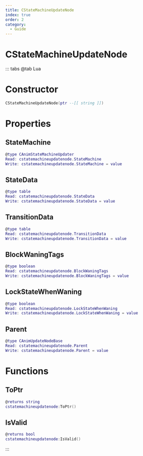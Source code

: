 ```yaml
---
title: CStateMachineUpdateNode
index: true
order: 2
category:
  - Guide
---
```


# CStateMachineUpdateNode

::: tabs
@tab Lua
# Constructor
```lua
CStateMachineUpdateNode(ptr --[[ string ]])
```
# Properties
## StateMachine 
```lua
@type CAnimStateMachineUpdater
Read: cstatemachineupdatenode.StateMachine
Write: cstatemachineupdatenode.StateMachine = value
```
## StateData 
```lua
@type table
Read: cstatemachineupdatenode.StateData
Write: cstatemachineupdatenode.StateData = value
```
## TransitionData 
```lua
@type table
Read: cstatemachineupdatenode.TransitionData
Write: cstatemachineupdatenode.TransitionData = value
```
## BlockWaningTags 
```lua
@type boolean
Read: cstatemachineupdatenode.BlockWaningTags
Write: cstatemachineupdatenode.BlockWaningTags = value
```
## LockStateWhenWaning 
```lua
@type boolean
Read: cstatemachineupdatenode.LockStateWhenWaning
Write: cstatemachineupdatenode.LockStateWhenWaning = value
```
## Parent 
```lua
@type CAnimUpdateNodeBase
Read: cstatemachineupdatenode.Parent
Write: cstatemachineupdatenode.Parent = value
```
# Functions
## ToPtr
```lua
@returns string
cstatemachineupdatenode:ToPtr()
```
## IsValid
```lua
@returns bool
cstatemachineupdatenode:IsValid()
```

:::